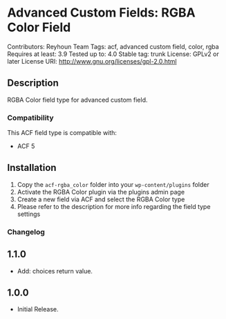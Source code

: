# Advanced Custom Fields: RGBA Color Field
Contributors: Reyhoun Team
Tags: acf, advanced custom field, color, rgba
Requires at least: 3.9
Tested up to: 4.0
Stable tag: trunk
License: GPLv2 or later
License URI: http://www.gnu.org/licenses/gpl-2.0.html


## Description

RGBA Color field type for advanced custom field.

### Compatibility

This ACF field type is compatible with:
* ACF 5

## Installation

1. Copy the `acf-rgba_color` folder into your `wp-content/plugins` folder
2. Activate the RGBA Color plugin via the plugins admin page
3. Create a new field via ACF and select the RGBA Color type
4. Please refer to the description for more info regarding the field type settings

### Changelog

## 1.1.0
* Add: choices return value.

## 1.0.0
* Initial Release.